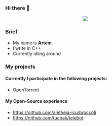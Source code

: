 ### Hi there 👋

<!--
**godande/godande** is a ✨ _special_ ✨ repository because its `README.md` (this file) appears on your GitHub profile.

Here are some ideas to get you started:

- 🔭 I’m currently working on ...
- 🌱 I’m currently learning ...
- 👯 I’m looking to collaborate on ...
- 🤔 I’m looking for help with ...
- 💬 Ask me about ...
- 📫 How to reach me: ...
- 😄 Pronouns: ...
- ⚡ Fun fact: ...
-->
<p align="center">
<img src="https://github-readme-stats.vercel.app/api?username=0xfedcafe&show_icons=true&hide_border=false" />
</p>


### Brief
- My name is **Artem**
- I write in C++
- Currently idling around

### My projects
#### Currently I participate in the following projects:
- OpenTorrent

#### My Open-Source experience
- https://github.com/aletheia-icu/broccoli
- https://github.com/tucnak/telebot
